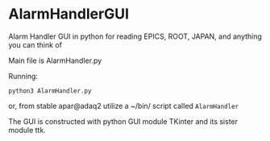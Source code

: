 # AlarmHandlerGUI
Alarm Handler GUI in python for reading EPICS, ROOT, JAPAN, and anything you can think of

Main file is AlarmHandler.py

Running:

`python3 AlarmHandler.py`

or, from stable apar@adaq2 utilize a ~/bin/ script called `AlarmHandler`

The GUI is constructed with python GUI module TKinter and its sister module ttk.
